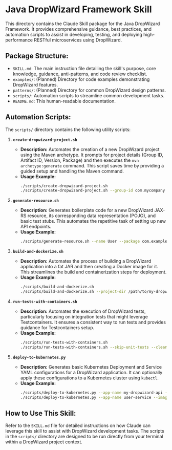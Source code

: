 # Java DropWizard Framework Skill

This directory contains the Claude Skill package for the Java DropWizard Framework.
It provides comprehensive guidance, best practices, and automation scripts to assist
in developing, testing, and deploying high-performance RESTful microservices using DropWizard.

## Package Structure:

- `SKILL.md`: The main instruction file detailing the skill's purpose, core knowledge,
  guidance, anti-patterns, and code review checklist.
- `examples/`: (Planned) Directory for code examples demonstrating DropWizard features.
- `patterns/`: (Planned) Directory for common DropWizard design patterns.
- `scripts/`: Automation scripts to streamline common development tasks.
- `README.md`: This human-readable documentation.

## Automation Scripts:

The `scripts/` directory contains the following utility scripts:

1.  **`create-dropwizard-project.sh`**
    - **Description:** Automates the creation of a new DropWizard project using the Maven archetype.
      It prompts for project details (Group ID, Artifact ID, Version, Package) and then executes
      the `mvn archetype:generate` command. This script saves time by providing a guided setup
      and handling the Maven command.
    - **Usage Example:**
      ```bash
      ./scripts/create-dropwizard-project.sh
      ./scripts/create-dropwizard-project.sh --group-id com.mycompany --artifact-id my-new-service
      ```

2.  **`generate-resource.sh`**
    - **Description:** Generates boilerplate code for a new DropWizard JAX-RS resource, its
      corresponding data representation (POJO), and basic test stubs. This automates the
      repetitive task of setting up new API endpoints.
    - **Usage Example:**
      ```bash
      ./scripts/generate-resource.sh --name User --package com.example.my_app
      ```

3.  **`build-and-dockerize.sh`**
    - **Description:** Automates the process of building a DropWizard application into a fat JAR
      and then creating a Docker image for it. This streamlines the build and containerization
      steps for deployment.
    - **Usage Example:**
      ```bash
      ./scripts/build-and-dockerize.sh
      ./scripts/build-and-dockerize.sh --project-dir /path/to/my-dropwizard-service --tag my-registry/my-service:v1.0.0
      ```

4.  **`run-tests-with-containers.sh`**
    - **Description:** Automates the execution of DropWizard tests, particularly focusing on
      integration tests that might leverage Testcontainers. It ensures a consistent way to run
      tests and provides guidance for Testcontainers setup.
    - **Usage Example:**
      ```bash
      ./scripts/run-tests-with-containers.sh
      ./scripts/run-tests-with-containers.sh --skip-unit-tests --clean-containers
      ```

5.  **`deploy-to-kubernetes.py`**
    - **Description:** Generates basic Kubernetes Deployment and Service YAML configurations for a
      DropWizard application. It can optionally apply these configurations to a Kubernetes cluster
      using `kubectl`.
    - **Usage Example:**
      ```bash
      ./scripts/deploy-to-kubernetes.py --app-name my-dropwizard-api --image my-registry/my-dropwizard-api:1.0.0
      ./scripts/deploy-to-kubernetes.py --app-name user-service --image my-registry/user-service:latest --apply
      ```

## How to Use This Skill:

Refer to the `SKILL.md` file for detailed instructions on how Claude can leverage this skill
to assist with DropWizard development tasks. The scripts in the `scripts/` directory are designed
to be run directly from your terminal within a DropWizard project context.

